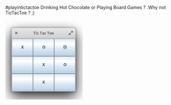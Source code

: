 #playintictactoe
    Drinking Hot Chocolate or Playing Board Games ? .Why not TicTacToe ? ;)

![alt text](https://github.com/rifkyariy/playintictactoe/blob/master/tictactoe.png)
